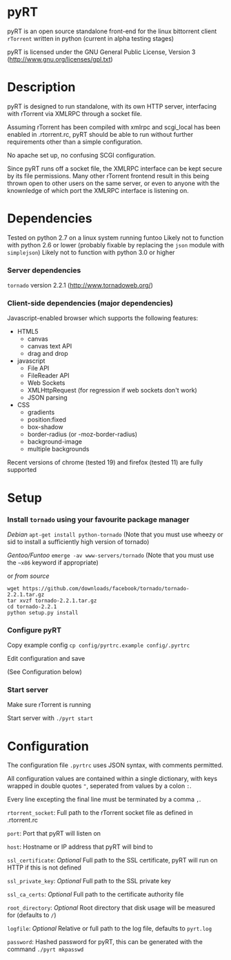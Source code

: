 # pyRT
pyRT is an open source standalone front-end for the linux bittorrent client `rTorrent` written in python (current in alpha testing stages)

pyRT is licensed under the GNU General Public License, Version 3
(http://www.gnu.org/licenses/gpl.txt)

# Description
pyRT is designed to run standalone, with its own HTTP server, interfacing with rTorrent via XMLRPC through a socket file.

Assuming rTorrent has been compiled with xmlrpc and scgi_local has been enabled in .rtorrent.rc, pyRT should be able to run without further requirements other than a simple configuration.

No apache set up, no confusing SCGI configuration.

Since pyRT runs off a socket file, the XMLRPC interface can be kept secure by its file permissions. Many other rTorrent frontend result in this being thrown open to other users on the same server, or even to anyone with the knownledge of which port the XMLRPC interface is listening on.


# Dependencies
Tested on python 2.7 on a linux system running funtoo
Likely not to function with python 2.6 or lower (probably fixable by replacing the `json` module with `simplejson`)
Likely not to function with python 3.0 or higher

### Server dependencies
`tornado` version 2.2.1 (http://www.tornadoweb.org/)

### Client-side dependencies (major dependencies)
Javascript-enabled browser which supports the following features:
* HTML5
    * canvas
    * canvas text API
    * drag and drop
* javascript
    * File API
    * FileReader API
    * Web Sockets
    * XMLHttpRequest (for regression if web sockets don't work)
    * JSON parsing
* CSS
    * gradients
    * position:fixed
    * box-shadow
    * border-radius (or -moz-border-radius)
    * background-image
    * multiple backgrounds

Recent versions of chrome (tested 19) and firefox (tested 11) are fully supported

# Setup
### Install `tornado` using your favourite package manager
*Debian* `apt-get install python-tornado` (Note that you must use wheezy or sid to install a sufficiently high version of tornado)

*Gentoo/Funtoo* `emerge -av www-servers/tornado` (Note that you must use the `~x86` keyword if appropriate)

or *from source*
```
wget https://github.com/downloads/facebook/tornado/tornado-2.2.1.tar.gz
tar xvzf tornado-2.2.1.tar.gz
cd tornado-2.2.1
python setup.py install
```

### Configure pyRT
Copy example config `cp config/pyrtrc.example config/.pyrtrc`

Edit configuration and save

(See Configuration below)

### Start server
Make sure rTorrent is running

Start server with `./pyrt start`

# Configuration
The configuration file `.pyrtrc` uses JSON syntax, with comments permitted.

All configuration values are contained within a single dictionary, with keys wrapped in double quotes `"`, seperated from values by a colon `:`.

Every line excepting the final line must be terminated by a comma `,`.

`rtorrent_socket`: Full path to the rTorrent socket file as defined in .rtorrent.rc

`port`: Port that pyRT will listen on

`host`: Hostname or IP address that pyRT will bind to

`ssl_certificate`: _Optional_ Full path to the SSL certificate, pyRT will run on HTTP if this is not defined

`ssl_private_key`: _Optional_ Full path to the SSL private key

`ssl_ca_certs`: _Optional_ Full path to the certificate authority file

`root_directory`: _Optional_ Root directory that disk usage will be measured for (defaults to `/`)

`logfile`: _Optional_ Relative or full path to the log file, defaults to `pyrt.log`

`password`: Hashed password for pyRT, this can be generated with the command `./pyrt mkpasswd`

